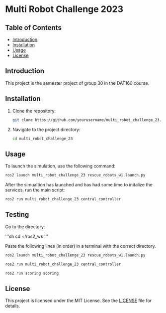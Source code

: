 # Multi Robot Challenge 2023

## Table of Contents
- [Introduction](#introduction)
- [Installation](#installation)
- [Usage](#usage)
- [License](#license)

## Introduction
This project is the semester project of group 30 in the DAT160 course.

## Installation
1. Clone the repository:
    ```sh
    git clone https://github.com/yourusername/multi_robot_challenge_23.git
    ```
2. Navigate to the project directory:
    ```sh
    cd multi_robot_challenge_23
    ```
## Usage
To launch the simulation, use the following command:
```sh
ros2 launch multi_robot_challenge_23 rescue_robots_w1.launch.py
```
After the simualtion has launched and has had some time to initalize the services, run the main script:
```sh
ros2 run multi_robot_challenge_23 central_controller
```

## Testing

Go to the directory:

'''sh
cd ~/ros2_ws
'''

Paste the following lines (in order) in a terminal with the correct directory.
```sh
ros2 launch multi_robot_challenge_23 rescue_robots_w1.launch.py
```
```sh
ros2 run multi_robot_challenge_23 central_controller
```
```sh
ros2 run scoring scoring
```


## License
This project is licensed under the MIT License. See the [LICENSE](LICENSE) file for details.

